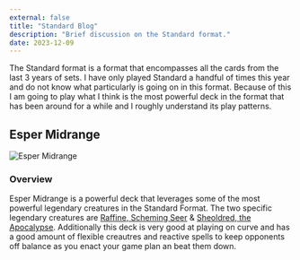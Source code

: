 ```yaml
---
external: false
title: "Standard Blog"
description: "Brief discussion on the Standard format."
date: 2023-12-09
---
```


The Standard format is a format that encompasses all the cards from the last 3 years of sets. I have only played Standard a handful of times this year and do not know what particularly is going on in this format. Because of this I am going to play what I think is the most powerful deck in the format that has been around for a while and I roughly understand its play patterns.

## Esper Midrange

![Esper Midrange](https://i.imgur.com/xLkowiV.jpg)

### Overview

Esper Midrange is a powerful deck that leverages some of the most powerful legendary creatures in the Standard Format. The two specific legendary creatures are [Raffine, Scheming Seer](https://scryfall.com/card/snc/213/raffine-scheming-seer) & [Sheoldred, the Apocalypse](https://scryfall.com/card/dmu/107/sheoldred-the-apocalypse). Additionally this deck is very good at playing on curve and has a good amount of flexible creautres and reactive spells to keep opponents off balance as you enact your game plan an beat them down.